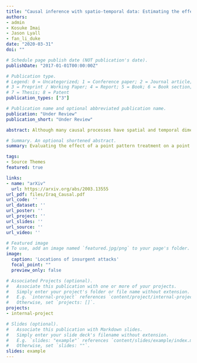 ```yaml
---
title: "Causal inference with spatio-temporal data: Estimating the effects of airstrikes on insurgent violence in Iraq"
authors:
- admin
- Kosuke Imai
- Jason Lyall
- fan_li_duke
date: "2020-03-31"
doi: ""

# Schedule page publish date (NOT publication's date).
publishDate: "2017-01-01T00:00:00Z"

# Publication type.
# Legend: 0 = Uncategorized; 1 = Conference paper; 2 = Journal article;
# 3 = Preprint / Working Paper; 4 = Report; 5 = Book; 6 = Book section;
# 7 = Thesis; 8 = Patent
publication_types: ["3"]

# Publication name and optional abbreviated publication name.
publication: "Under Review"
publication_short: "Under Review"

abstract: Although many causal processes have spatial and temporal dimensions, the classical causal inference framework is not directly applicable when the treatment and outcome variables are generated by spatio-temporal point processes. The methodological difficulty primarily arises from the existence of an infinite number of possible treatment and outcome event locations at each point in time. In this paper, we consider a setting where the spatial coordinates of the treatment and outcome events are observed at discrete time periods. We extend the potential outcomes framework by formulating the treatment point process as a stochastic intervention strategy. Our causal estimands include the expected number of outcome events that would occur in an area of interest under a particular stochastic treatment assignment strategy. We develop an estimation technique by applying the inverse probability of treatment weighting method to the spatially-smoothed outcome surfaces. We show that under a set of assumptions, the proposed estimator is consistent and asymptotically normal as the number of time periods goes to infinity. Our motivating application is the evaluation of the effects of American airstrikes on insurgent violence in Iraq from February 2007 to July 2008. We consider interventions that alter the intensity and target areas of airstrikes. We find that increasing the average number of airstrikes from 1 to 6 per day for seven consecutive days increases all types of insurgent violence.

# Summary. An optional shortened abstract.
summary: Evaluating the effect of a point pattern treatment on a point pattern outcome measured over time.

tags:
- Source Themes
featured: true

links:
- name: "arXiv"
  url: https://arxiv.org/abs/2003.13555
url_pdf: files/Iraq_Causal.pdf
url_code: ''
url_dataset: ''
url_poster: ''
url_project: ''
url_slides: ''
url_source: ''
url_video: ''

# Featured image
# To use, add an image named `featured.jpg/png` to your page's folder. 
image:
  caption: 'Locations of insurgent attacks'
  focal_point: ""
  preview_only: false

# Associated Projects (optional).
#   Associate this publication with one or more of your projects.
#   Simply enter your project's folder or file name without extension.
#   E.g. `internal-project` references `content/project/internal-project/index.md`.
#   Otherwise, set `projects: []`.
projects:
- internal-project

# Slides (optional).
#   Associate this publication with Markdown slides.
#   Simply enter your slide deck's filename without extension.
#   E.g. `slides: "example"` references `content/slides/example/index.md`.
#   Otherwise, set `slides: ""`.
slides: example
---
```



